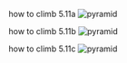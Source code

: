 how to climb 5.11a
![pyramid](https://github.com/srosanba/pyramid/blob/master/pyr11a.png)

how to climb 5.11b
![pyramid](https://github.com/srosanba/pyramid/blob/master/pyr11b.png)

how to climb 5.11c
![pyramid](https://github.com/srosanba/pyramid/blob/master/pyr11c.png)
